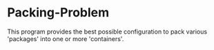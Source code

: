 # Packing-Problem
This program provides the best possible configuration to pack various 'packages' into one or more 'containers'.
